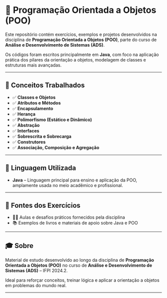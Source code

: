 # 🧱 Programação Orientada a Objetos (POO)

Este repositório contém exercícios, exemplos e projetos desenvolvidos na disciplina de **Programação Orientada a Objetos (POO)**, parte do curso de **Análise e Desenvolvimento de Sistemas (ADS)**.

Os códigos foram escritos principalmente em **Java**, com foco na aplicação prática dos pilares da orientação a objetos, modelagem de classes e estruturas mais avançadas.

---

## 🧩 Conceitos Trabalhados

- ✅ **Classes e Objetos**
- ✅ **Atributos e Métodos**
- ✅ **Encapsulamento**
- ✅ **Herança**
- ✅ **Polimorfismo (Estático e Dinâmico)**
- ✅ **Abstração**
- ✅ **Interfaces**
- ✅ **Sobrescrita e Sobrecarga**
- ✅ **Construtores**
- ✅ **Associação, Composição e Agregação**

---

## 🚀 Linguagem Utilizada

- **Java** – Linguagem principal para ensino e aplicação da POO, amplamente usada no meio acadêmico e profissional.

---

## 🧪 Fontes dos Exercícios

- 👨‍🏫 Aulas e desafios práticos fornecidos pela disciplina
- 📚 Exemplos de livros e materiais de apoio sobre Java e POO

---

## 🎓 Sobre

Material de estudo desenvolvido ao longo da disciplina de **Programação Orientada a Objetos (POO)** no curso de **Análise e Desenvolvimento de Sistemas (ADS)** – IFPI 2024.2.

Ideal para reforçar conceitos, treinar lógica e aplicar a orientação a objetos em problemas do mundo real.

---
